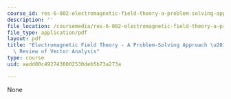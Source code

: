 ```yaml
---
course_id: res-6-002-electromagnetic-field-theory-a-problem-solving-approach-spring-2008
description: ''
file_location: /coursemedia/res-6-002-electromagnetic-field-theory-a-problem-solving-approach-spring-2008/aadd00c4927436002530deb5b73a273a_MITRES_6_002S08_chapter1.pdf
file_type: application/pdf
layout: pdf
title: "Electromagnetic Field Theory - A Problem-Solving Approach \u2013 Chapter 1:\
  \ Review of Vector Analysis"
type: course
uid: aadd00c4927436002530deb5b73a273a

---
```

None